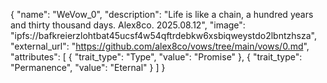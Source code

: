 {
  "name": "WeVow_0",
  "description": "Life is like a chain, a hundred years and thirty thousand days. Alex8co. 2025.08.12",
  "image": "ipfs://bafkreierzlohtbat45ucsf4w54qftrdebkw6xsbiqweystdo2lbntzhsza",
  "external_url": "https://github.com/alex8co/vows/tree/main/vows/0.md",
  "attributes": [
    {
      "trait_type": "Type",
      "value": "Promise"
    },
    {
      "trait_type": "Permanence",
      "value": "Eternal"
    }
  ]
}
